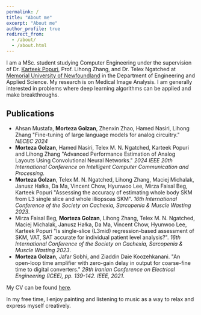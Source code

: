 ```yaml
---
permalink: /
title: "About me"
excerpt: "About me"
author_profile: true
redirect_from: 
  - /about/
  - /about.html
---
```


I am a MSc. student studying Computer Engineering under the supervision of Dr. [Karteek Popuri](https://diaglab.cs.mun.ca/team/), Prof. Lihong Zhang, and Dr. Telex Ngatched at [Memorial University of Newfoundland](https://www.mun.ca) in the Department of Engineering and Applied Science. My research is on Medical Image Analysis.
I am generally interested in problems where deep learning algorithms can be applied and make breakthroughs.

## Publications
- Ahsan Mustafa, **Morteza Golzan**, Zhenxin Zhao, Hamed Nasiri, Lihong Zhang "Fine-tuning of large language models for analog circuitry." *NECEC 2024*
- **Morteza Golzan**, Hamed Nasiri, Telex M. N. Ngatched, Karteek Popuri and Lihong Zhang "Advanced Performance Estimation of Analog Layouts Using Convolutional Neural Networks." *2024 IEEE 20th International Conference on Intelligent Computer Communication and Processing*.
- **Morteza Golzan**, Telex M. N. Ngatched, Lihong Zhang, Maciej Michalak, Janusz Hałka, Da Ma, Vincent Chow, Hyunwoo Lee, Mirza Faisal Beg, Karteek Popuri "Assessing the accuracy of estimating whole body SKM from L3 single slice and whole illiopsoas SKM". *16th International  Conference of the Society on Cachexia, Sarcopenia & Muscle Wasting 2023*.
- Mirza Faisal Beg, **Morteza Golzan**, Lihong Zhang, Telex M. N. Ngatched, Maciej Michalak, Janusz Hałka, Da Ma, Vincent Chow, Hyunwoo Lee, Karteek Popuri "Is single-slice (L3mid) regression-based assessment of SKM, VAT, SAT accurate for individual patient level analysis?". *16th International  Conference of the Society on Cachexia, Sarcopenia & Muscle Wasting 2023*.
- **Morteza Golzan**, Jafar Sobhi, and Ziaddin Daie Koozehkanani. "An open-loop time amplifier with zero-gain delay in output for coarse-fine time to digital converters." *29th Iranian Conference on Electrical Engineering (ICEE), pp. 139-142. IEEE, 2021*.

My CV can be found [here](https://mortezagolzan.github.io/cv/).

In my free time, I enjoy painting and listening to music as a way to relax and express myself creatively.
